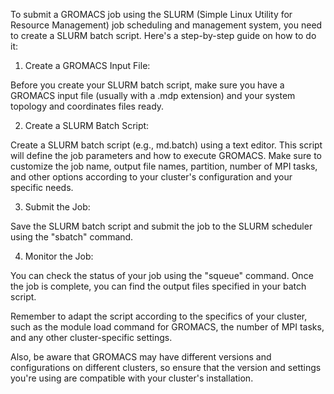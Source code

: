 To submit a GROMACS job using the SLURM (Simple Linux Utility for Resource Management) job scheduling and management system, you need to create a SLURM batch script. Here's a step-by-step guide on how to do it:

1. Create a GROMACS Input File:

Before you create your SLURM batch script, make sure you have a GROMACS input file (usually with a .mdp extension) and your system topology and coordinates files ready.

2. Create a SLURM Batch Script:

Create a SLURM batch script (e.g., md.batch) using a text editor. This script will define the job parameters and how to execute GROMACS.
Make sure to customize the job name, output file names, partition, number of MPI tasks, and other options according to your cluster's configuration and your specific needs.

3. Submit the Job:

Save the SLURM batch script and submit the job to the SLURM scheduler using the "sbatch" command.

4. Monitor the Job:

You can check the status of your job using the "squeue" command. Once the job is complete, you can find the output files specified in your batch script.

Remember to adapt the script according to the specifics of your cluster, such as the module load command for GROMACS, the number of MPI tasks, and any other cluster-specific settings.

Also, be aware that GROMACS may have different versions and configurations on different clusters, so ensure that the version and settings you're using are compatible with your cluster's installation.
